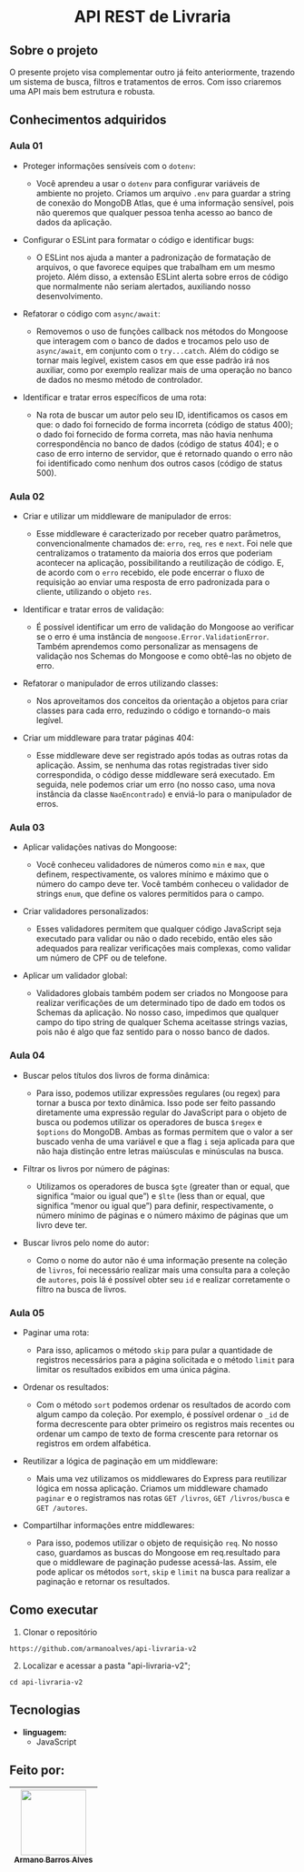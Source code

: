  # <p align="center" > API REST de Livraria </p> 

## Sobre o projeto

O presente projeto visa complementar outro já feito anteriormente, trazendo um sistema de busca, filtros e tratamentos de erros. Com isso criaremos uma API mais bem estrutura e robusta.

## Conhecimentos adquiridos

### Aula 01

- Proteger informações sensíveis com o `dotenv`:

  - Você aprendeu a usar o `dotenv` para configurar variáveis de ambiente no projeto. Criamos um arquivo `.env` para guardar a string de conexão do MongoDB Atlas, que é uma informação sensível, pois não queremos que qualquer pessoa tenha acesso ao banco de dados da aplicação.
- Configurar o ESLint para formatar o código e identificar bugs:

  - O ESLint nos ajuda a manter a padronização de formatação de arquivos, o que favorece equipes que trabalham em um mesmo projeto. Além disso, a extensão ESLint alerta sobre erros de código que normalmente não seriam alertados, auxiliando nosso desenvolvimento.

- Refatorar o código com `async/await`:

  - Removemos o uso de funções callback nos métodos do Mongoose que interagem com o banco de dados e trocamos pelo uso de `async/await`, em conjunto com o `try...catch`. Além do código se tornar mais legível, existem casos em que esse padrão irá nos auxiliar, como por exemplo realizar mais de uma operação no banco de dados no mesmo método de controlador.

- Identificar e tratar erros específicos de uma rota:

  - Na rota de buscar um autor pelo seu ID, identificamos os casos em que: o dado foi fornecido de forma incorreta (código de status 400); o dado foi fornecido de forma correta, mas não havia nenhuma correspondência no banco de dados (código de status 404); e o caso de erro interno de servidor, que é retornado quando o erro não foi identificado como nenhum dos outros casos (código de status 500).

### Aula 02

- Criar e utilizar um middleware de manipulador de erros:

  - Esse middleware é caracterizado por receber quatro parâmetros, convencionalmente chamados de: `erro`, `req`, `res` e `next`. Foi nele que centralizamos o tratamento da maioria dos erros que poderiam acontecer na aplicação, possibilitando a reutilização de código. E, de acordo com o `erro` recebido, ele pode encerrar o fluxo de requisição ao enviar uma resposta de erro padronizada para o cliente, utilizando o objeto `res`.

- Identificar e tratar erros de validação:

  - É possível identificar um erro de validação do Mongoose ao verificar se o erro é uma instância de `mongoose.Error.ValidationError`. Também aprendemos como personalizar as mensagens de validação nos Schemas do Mongoose e como obtê-las no objeto de erro.

- Refatorar o manipulador de erros utilizando classes:

  - Nos aproveitamos dos conceitos da orientação a objetos para criar classes para cada erro, reduzindo o código e tornando-o mais legível.

- Criar um middleware para tratar páginas 404:

  - Esse middleware deve ser registrado após todas as outras rotas da aplicação. Assim, se nenhuma das rotas registradas tiver sido correspondida, o código desse middleware será executado. Em seguida, nele podemos criar um erro (no nosso caso, uma nova instância da classe `NaoEncontrado`) e enviá-lo para o manipulador de erros.

### Aula 03

- Aplicar validações nativas do Mongoose:

  - Você conheceu validadores de números como `min` e `max`, que definem, respectivamente, os valores mínimo e máximo que o número do campo deve ter. Você também conheceu o validador de strings `enum`, que define os valores permitidos para o campo.

- Criar validadores personalizados:

  - Esses validadores permitem que qualquer código JavaScript seja executado para validar ou não o dado recebido, então eles são adequados para realizar verificações mais complexas, como validar um número de CPF ou de telefone.

- Aplicar um validador global:

  - Validadores globais também podem ser criados no Mongoose para realizar verificações de um determinado tipo de dado em todos os Schemas da aplicação. No nosso caso, impedimos que qualquer campo do tipo string de qualquer Schema aceitasse strings vazias, pois não é algo que faz sentido para o nosso banco de dados.

### Aula 04 

- Buscar pelos títulos dos livros de forma dinâmica:

  - Para isso, podemos utilizar expressões regulares (ou regex) para tornar a busca por texto dinâmica. Isso pode ser feito passando diretamente uma expressão regular do JavaScript para o objeto de busca ou podemos utilizar os operadores de busca `$regex` e `$options` do MongoDB. Ambas as formas permitem que o valor a ser buscado venha de uma variável e que a flag `i` seja aplicada para que não haja distinção entre letras maiúsculas e minúsculas na busca.

- Filtrar os livros por número de páginas:

  - Utilizamos os operadores de busca `$gte` (greater than or equal, que significa “maior ou igual que”) e `$lte` (less than or equal, que significa “menor ou igual que”) para definir, respectivamente, o número mínimo de páginas e o número máximo de páginas que um livro deve ter.

- Buscar livros pelo nome do autor:

  - Como o nome do autor não é uma informação presente na coleção de `livros`, foi necessário realizar mais uma consulta para a coleção de `autores`, pois lá é possível obter seu `id` e realizar corretamente o filtro na busca de livros.

### Aula 05

- Paginar uma rota:

  - Para isso, aplicamos o método `skip` para pular a quantidade de registros necessários para a página solicitada e o método `limit` para limitar os resultados exibidos em uma única página.

- Ordenar os resultados:

  - Com o método `sort` podemos ordenar os resultados de acordo com algum campo da coleção. Por exemplo, é possível ordenar o `_id` de forma decrescente para obter primeiro os registros mais recentes ou ordenar um campo de texto de forma crescente para retornar os registros em ordem alfabética.

- Reutilizar a lógica de paginação em um middleware:

  - Mais uma vez utilizamos os middlewares do Express para reutilizar lógica em nossa aplicação. Criamos um middleware chamado `paginar` e o registramos nas rotas `GET /livros`, `GET /livros/busca` e `GET /autores`.

- Compartilhar informações entre middlewares:

  - Para isso, podemos utilizar o objeto de requisição `req`. No nosso caso, guardamos as buscas do Mongoose em req.resultado para que o middleware de paginação pudesse acessá-las. Assim, ele pode aplicar os métodos `sort`, `skip` e `limit` na busca para realizar a paginação e retornar os resultados.

## Como executar
1. Clonar o repositório

  ```
  https://github.com/armanoalves/api-livraria-v2
  ```

2. Localizar e acessar a pasta "api-livraria-v2";

  ```
  cd api-livraria-v2
  ```

## Tecnologias

  * **linguagem:**  
    * JavaScript

## Feito por: 

| [<img src="https://avatars.githubusercontent.com/armanoalves" width=115><br><sub>Armano Barros Alves</sub>](https://github.com/armanoalves) |
| :---: |

